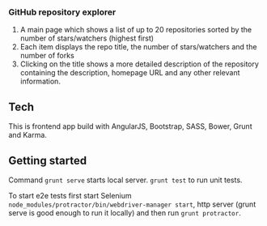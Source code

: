 ### GitHub repository explorer

1. A main page which shows a list of up to 20 repositories sorted by the number of stars/watchers (highest first)
1. Each item displays the repo title, the number of stars/watchers and the number of forks
1. Clicking on the title shows a more detailed description of the repository containing the description, homepage URL and any other relevant information.

## Tech

This is frontend app build with AngularJS, Bootstrap, SASS, Bower, Grunt and Karma.


## Getting started

Command `grunt serve` starts local server. `grunt test` to run unit tests. 

To start e2e tests first start Selenium `node_modules/protractor/bin/webdriver-manager start`, http server (grunt serve is good enough to run it locally) and then run `grunt protractor`.
